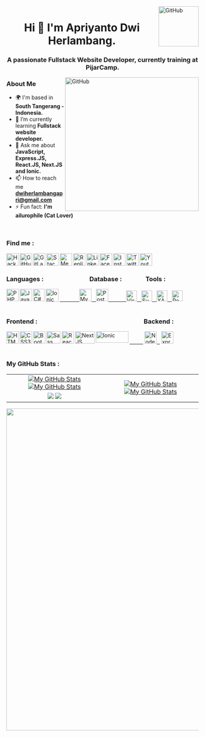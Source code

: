 <a href="https://www.github.com/apriyantodwiherlambang" target="_blank" rel="noreferrer">
  <img align="right" alt="GitHub" width="105" src="https://komarev.com/ghpvc/?username=apriyantodwiherlambang&style=flat-square&color=lightgrey">
</a>
<h1 align="center">Hi 👋 I'm Apriyanto Dwi Herlambang.</h1>

<h3 align="center">A passionate Fullstack Website Developer, currently training at PijarCamp.</h3>

<a href="https://www.github.com/apriyantodwiherlambang" target="_blank" rel="noreferrer">
  <img align="right" alt="GitHub" width="350" src="https://rajacepat.com/assets/frontend/img/androDev.gif">
</a>

<h3>About Me</h3>
                                                                                                         
- 🌍 I'm based in **South Tangerang - Indonesia.**
- 🌱  I’m currently learning **Fullstack website developer.**
- 💬  Ask me about **JavaScript, Express.JS, React.JS, Next.JS and Ionic.**
- 📫  How to reach me **dwiherlambangapri@gmail.com**
- ⚡  Fun fact: **I'm ailurophile (Cat Lover)**
<br>

<h3> Find me :</h3>

<a href="https://www.hackerrank.com/apridwihrlmbng" target="_blank" rel="noreferrer">
  <img align="left" alt="Hackerrank" width="32" height="32" src="https://cdn.icon-icons.com/icons2/2389/PNG/512/hackerrank_logo_icon_145206.png">
</a>

<a href="https://github.com/apriyantodwiherlambang" target="_blank" rel="noreferrer">
  <img align="left" alt="GitHub" width="32" height="32" src="https://raw.githubusercontent.com/danielcranney/readme-generator/main/public/icons/socials/github.svg">
</a>

<a href="https://gitlab.com/apriyantodwiherlambang" target="_blank" rel="noreferrer">
  <img align="left" alt="GitLab" width="32" height="32" src="https://cdn.icon-icons.com/icons2/3781/PNG/512/gitlab_icon_231936.png">
</a>

<a href="https://stk.so/apridwihrlmbng" target="_blank" rel="noreferrer">
  <img align="left" alt="StackOverFlow" width="32" height="32" src="https://www.iconsdb.com/icons/preview/black/stackoverflow-4-xxl.png">
</a>

<a href="https://medium.com/@apriyantodwiherlambang" target="_blank">
  <img align="left" alt="Medium" width="32" height="32" src="https://cdn-icons-png.flaticon.com/512/3670/3670068.png"/>
</a>

<a href="https://replit.com/@apriyantodwiherlambang" target="_blank" rel="noreferrer">
  <img align="left" alt="Replit" width="32" height="32" src="https://pic.onlinewebfonts.com/svg/img_337210.png">
</a>

<a href="https://www.linkedin.com/in/apriyantodwiherlambang" target="_blank">
  <img align="left" alt="LinkedIn" width="32" height="32" src="https://cdn-icons-png.flaticon.com/512/1384/1384014.png"/>
</a>

<a href="https://www.facebook.com/apriyantodwiherlambang" target="_blank" rel="noreferrer">
  <img align="left" alt="Facebook" width="32" height="32" src="https://cdn-icons-png.flaticon.com/512/1384/1384005.png">
</a>

<a href="https://www.instagram.com/apriyantodwiherlambang" target="_blank" rel="noreferrer">
  <img align="left" alt="Instagram" width="32" height="32" src="https://cdn-icons-png.flaticon.com/512/3670/3670274.png">
</a>

<a href="https://twitter.com/apriyantodwih" target="_blank" rel="noreferrer">
  <img align="left" alt="Twitter" width="32" height="32" src="https://cdn-icons-png.flaticon.com/512/1384/1384017.png">
</a>

<a href="https://www.youtube.com/channel/UCUpDnmazf0oqTveeASIV9WA" target="_blank" rel="noreferrer">
  <img align="left" alt="Youtube" width="32" height="32" src="https://cdn-icons-png.flaticon.com/128/1384/1384012.png">
</a>

<br>
<br>

<h3> 
Languages : &nbsp;&nbsp;&nbsp;&nbsp;&nbsp;&nbsp;&nbsp;&nbsp;&nbsp;&nbsp;&nbsp;&nbsp;&nbsp;&nbsp;&nbsp;&nbsp;&nbsp;&nbsp;&nbsp;&nbsp;&nbsp;&nbsp;&nbsp;&nbsp;&nbsp;&nbsp;&nbsp;&nbsp;&nbsp;
Database :
&nbsp;&nbsp;&nbsp;&nbsp;&nbsp;&nbsp;&nbsp;&nbsp;&nbsp;&nbsp;&nbsp;&nbsp;&nbsp;&nbsp;
Tools :
</h3>

<a href="https://www.php.net/" target="_blank" rel="noreferrer">
  <img align="left" alt="PHP" width="32" height="32" src="https://cdn-icons-png.flaticon.com/512/5968/5968332.png">
</a>

<a href="https://developer.mozilla.org/en-US/docs/Web/JavaScript" target="_blank" rel="noreferrer">
  <img align="left" alt="Javascript" width="32" height="32" src="https://cdn-icons-png.flaticon.com/512/5968/5968292.png">
</a>

<a href="https://docs.microsoft.com/en-us/dotnet/csharp" target="_blank" rel="noreferrer">
  <img align="left" alt="C#" width="30" height="32" src="https://seeklogo.com/images/C/c-sharp-c-logo-02F17714BA-seeklogo.com.png">
</a>

<a href="https://angular.io/" target="_blank" rel="noreferrer">
  <img align="left" alt="Ionic" width="34" height="34" src="https://angular.io/assets/images/logos/angularjs/AngularJS-Shield.svg">
  &nbsp;&nbsp;&nbsp;&nbsp;&nbsp;&nbsp;&nbsp;&nbsp;&nbsp;&nbsp;&nbsp;&nbsp;
</a>

<a href="https://www.mysql.com/" target="_blank" rel="noreferrer">
  <img alt="MySQL" width="32" height="32" src="https://raw.githubusercontent.com/danielcranney/readme-generator/main/public/icons/skills/mysql-colored.svg">
  &nbsp;
</a>

<a href="https://www.postgresql.org/" target="_blank" rel="noreferrer">
  <img alt="PostgreSQL" width="32" height="32" src="https://raw.githubusercontent.com/danielcranney/readme-generator/main/public/icons/skills/postgresql-colored.svg">
  &nbsp;&nbsp;&nbsp;&nbsp;&nbsp;&nbsp;&nbsp;&nbsp;&nbsp;&nbsp;
</a>

<a href="https://code.visualstudio.com" target="_blank">
  <img alt="Visual Studio Code" width="28px" src="https://upload.wikimedia.org/wikipedia/commons/thumb/9/9a/Visual_Studio_Code_1.35_icon.svg/2048px-Visual_Studio_Code_1.35_icon.svg.png">
  &nbsp;
</a>

<a href="https://www.sublimetext.com" target="_blank">
  <img alt="Sublime Text" width="28px" src="https://cdn.worldvectorlogo.com/logos/sublime-text.svg">
  &nbsp;
</a>

<a href="https://www.apachefriends.org" target="_blank">
  <img alt="XAMPP" width="28px" src="https://seeklogo.com/images/X/xampp-logo-1C1A9E3689-seeklogo.com.png">
  &nbsp;
</a>

<a href="https://www.postman.com" target="_blank">
  <img alt="Postman" width="28" height="28" src="https://www.svgrepo.com/show/354202/postman-icon.svg">
</a>

<br>
<br>

<h3> Frontend :&nbsp;&nbsp;&nbsp;&nbsp;&nbsp;&nbsp;&nbsp;&nbsp;&nbsp;&nbsp;&nbsp;&nbsp;&nbsp;&nbsp;&nbsp;&nbsp;&nbsp;&nbsp;&nbsp;&nbsp;&nbsp;&nbsp;&nbsp;&nbsp;&nbsp;&nbsp;&nbsp;&nbsp;&nbsp;&nbsp;&nbsp;&nbsp;&nbsp;&nbsp;&nbsp;&nbsp;&nbsp;&nbsp;&nbsp;&nbsp;&nbsp;&nbsp;&nbsp;&nbsp;&nbsp;&nbsp;&nbsp;&nbsp;&nbsp;&nbsp;&nbsp;&nbsp;&nbsp;&nbsp;&nbsp;&nbsp;&nbsp;&nbsp;&nbsp;&nbsp;&nbsp;&nbsp;&nbsp;&nbsp;&nbsp;&nbsp;&nbsp;&nbsp;&nbsp;&nbsp;&nbsp;&nbsp;Backend :</h3>

<a href="https://www.w3schools.com/html" target="_blank">
  <img align="left" alt="HTML5" width="32px" height="32" src="https://cdn-icons-png.flaticon.com/512/5968/5968267.png">
</a>

<a href="https://www.w3schools.com/css" target="_blank">
  <img align="left" alt="CSS3" width="32px" height="32" src="https://cdn-icons-png.flaticon.com/512/5968/5968242.png">
</a>

<a href="https://getbootstrap.com/" target="_blank" rel="noreferrer">
  <img align="left" alt="Bootstrap" width="32" height="32" src="https://raw.githubusercontent.com/danielcranney/readme-generator/main/public/icons/skills/bootstrap-colored.svg">
</a>

<a href="https://sass-lang.com/" target="_blank" rel="noreferrer">
  <img align="left" alt="Sass" width="37" height="32" src="https://raw.githubusercontent.com/danielcranney/readme-generator/main/public/icons/skills/sass-colored.svg">
</a>

<a href="https://reactjs.org" target="_blank" rel="noreferrer">
  <img align="left" alt="ReactJS" width="32" height="32" src="https://upload.wikimedia.org/wikipedia/commons/a/a7/React-icon.svg">
</a>

<a href="https://nextjs.org/" target="_blank" rel="noreferrer">
  <img align="left" alt="NextJS" width="52" height="32" src="https://upload.wikimedia.org/wikipedia/commons/thumb/8/8e/Nextjs-logo.svg/207px-Nextjs-logo.svg.png">
</a>

<a href="https://ionicframework.com/" target="_blank" rel="noreferrer">
  <img align="left" alt="Ionic" width="85" height="30" src="https://upload.wikimedia.org/wikipedia/commons/thumb/d/d1/Ionic_Logo.svg/1280px-Ionic_Logo.svg.png">
&nbsp;&nbsp;&nbsp;&nbsp;&nbsp;&nbsp;&nbsp;&nbsp;&nbsp;</a> 

<a href="https://nodejs.org/en/" target="_blank" rel="noreferrer">
  <img alt="NodeJS" width="32" height="32" src="https://raw.githubusercontent.com/danielcranney/readme-generator/main/public/icons/skills/nodejs-colored.svg">
&nbsp;</a>

<a href="https://expressjs.com/" target="_blank" rel="noreferrer">
  <img alt="ExpressJS" width="32" height="32" src="https://raw.githubusercontent.com/danielcranney/readme-generator/main/public/icons/skills/express-colored.svg">
</a>

<br>
<br>

<h3> My GitHub Stats :</h3>
<table>
    <tr>
        <td align="center">
          <a href="https://github.com/apriyantodwiherlambang#gh-light-mode-only">
            <img src="https://github-readme-stats.vercel.app/api?username=apriyantodwiherlambang&show_icons=true&theme=default&include_all_commits=true#gh-light-mode-only" alt="My GitHub Stats"/></a>
          <a href="https://github.com/apriyantodwiherlambang#gh-dark-mode-only">
            <img src="https://github-readme-stats.vercel.app/api?username=apriyantodwiherlambang&show_icons=true&theme=tokyonight&include_all_commits=true#gh-dark-mode-only" alt="My GitHub Stats"/></a>
      </td>
        <td rowspan="2" align="center">
          <a href="https://github.com/apriyantodwiherlambang#gh-light-mode-only">
            <img src="https://github-readme-stats.vercel.app/api/top-langs/?username=apriyantodwiherlambang&theme=default&langs_count=8#gh-light-mode-only" alt="My GitHub Stats"/></a>
          <a href="https://github.com/apriyantodwiherlambang#gh-dark-mode-only">
            <img src="https://github-readme-stats.vercel.app/api/top-langs/?username=apriyantodwiherlambang&theme=tokyonight&langs_count=8#gh-dark-mode-only" alt="My GitHub Stats"/></a>
      </td>
    </tr>
    <tr>
        <td align="center">
          <a href="https://github.com/apriyantodwiherlambang#gh-light-mode-only">
            <img src="https://github-readme-streak-stats.herokuapp.com/?user=apriyantodwiherlambang&theme=default"/></a>
          <a href="https://github.com/apriyantodwiherlambang#gh-dark-mode-only">
            <img src="https://github-readme-streak-stats.herokuapp.com/?user=apriyantodwiherlambang&theme=tokyonight"/></a></td>
    </tr>
</table>

<!-- see https://ashutosh00710.github.io/github-readme-activity-graph/ -->
<div align="center">
<img width="843em" src="https://activity-graph.herokuapp.com/graph?username=apriyantodwiherlambang&point=1877f2&line=58a6ff&hide_title=true&bg_color=ffffff&color=24292e">
</div>
